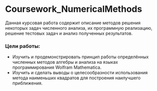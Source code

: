 # Coursework_NumericalMethods
Данная курсовая работа содержит описание методов решения некоторых
задач численного анализа, их программную реализацию, решение тестовых задач
и анализ полученных результатов.
### Цели работы:
- Изучить и продемонстрировать принцип работы определённых
численных методов алгебры и анализа на языках программирования
Wolfram Mathematica.
- Изучить и сделать выводы о целесообразности использования метода 
наименьших квадратов для построения наилучшего приближения.

